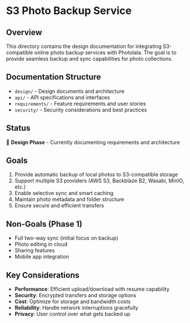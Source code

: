 # S3 Photo Backup Service

## Overview

This directory contains the design documentation for integrating S3-compatible online photo backup services with Photolala. The goal is to provide seamless backup and sync capabilities for photo collections.

## Documentation Structure

- `design/` - Design documents and architecture
- `api/` - API specifications and interfaces
- `requirements/` - Feature requirements and user stories
- `security/` - Security considerations and best practices

## Status

🚧 **Design Phase** - Currently documenting requirements and architecture

## Goals

1. Provide automatic backup of local photos to S3-compatible storage
2. Support multiple S3 providers (AWS S3, Backblaze B2, Wasabi, MinIO, etc.)
3. Enable selective sync and smart caching
4. Maintain photo metadata and folder structure
5. Ensure secure and efficient transfers

## Non-Goals (Phase 1)

- Full two-way sync (initial focus on backup)
- Photo editing in cloud
- Sharing features
- Mobile app integration

## Key Considerations

- **Performance**: Efficient upload/download with resume capability
- **Security**: Encrypted transfers and storage options
- **Cost**: Optimize for storage and bandwidth costs
- **Reliability**: Handle network interruptions gracefully
- **Privacy**: User control over what gets backed up